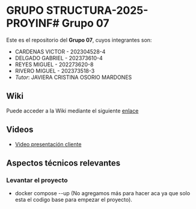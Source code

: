 # GRUPO STRUCTURA-2025-PROYINF# Grupo 07

Este es el repositorio del **Grupo 07**, cuyos integrantes son:

*	CARDENAS VICTOR - 202304528-4
*	DELGADO GABRIEL - 202373610-4
*	REYES MIGUEL - 202273620-8
*	RIVERO MIGUEL - 202373518-3
*	*Tutor*: JAVIERA CRISTINA OSORIO MARDONES

## Wiki

Puede acceder a la Wiki mediante el siguiente [enlace](https://github.com/RMiguel0/GRUPOSTRUCTURA-2025-PROYINF/wiki)

## Videos

* [Video presentación cliente](https://aula.usm.cl/mod/resource/view.php?id=6926137)

## Aspectos técnicos relevantes

### Levantar el proyecto
- docker compose --up
(No agregamos más para hacer aca ya que solo esta el codigo base para empezar el proyecto).
